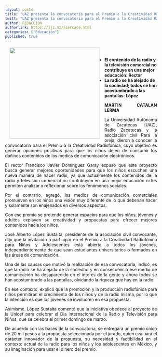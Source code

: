 ```yaml
---
layout: posts
title: "UAZ presenta la convocatoria para el Premio a la Creatividad Radiofónica"
twitt: "UAZ presenta la convocatoria para el Premio a la Creatividad Radiofónica"
author: REDACCION
authorlink: https://ljz.mx/acercade.html
categories: ["Educación"]
published: true
---
```

<p style="text-align: justify;">
  <div>
    <strong><img src="images/stories/fotos_marzo/p12 rector.jpg" border="0" width="300" style="margin-left: 15px; margin-right: 15px; float: left;" /><br /></strong>
  </div>
  
  <ul>
    <li>
      <strong>El contenido de la radio y la televisión comercial no contribuye en una mejor educación: Rector</strong>
    </li>
    <li>
      <strong>La radio se ha alejado de la sociedad; todos se han acostumbrado a las pantallas: López</strong>
    </li>
  </ul>
</p>

<p style="text-align: justify;">
  <strong>MARTIN CATALAN LERMA</strong>
</p>

<p style="text-align: justify;">
  La Universidad Autónoma de Zacatecas (UAZ), Radio Zacatecas y la asociación civil Para la oreja, dieron a conocer la convocatoria para el Premio a la Creatividad Radiofónica, cuyo objetivo es generar opciones positivas para que los niños dejen de consumir los dañinos contenidos de los medios de comunicación electrónicos.
</p>

<p style="text-align: justify;">
  El rector Francisco Javier Domínguez Garay expuso que este proyecto busca generar mejores oportunidades para que los niños escuchen una nueva manera de hacer radio, ya que actualmente los contenidos de la radio y televisión comercial no contribuyen en una mejor educación ni les permiten analizar o reflexionar sobre los fenómenos sociales.
</p>

<p style="text-align: justify;">
  Por el contrario, agregó, los medios de comunicación comerciales promueven en los niños una visión muy diferente de lo que deberían hacer y solamente son enajenados en diversos aspectos.
</p>

<p style="text-align: justify;">
  Con ese premio se pretende generar espacios para que los niños, jóvenes y adultos explayen su creatividad y propuestas para ofrecer mejores contenidos hacia los niños.
</p>

<p style="text-align: justify;">
  José Alberto López Sustaita, presidente de la asociación civil convocante, dijo que la invitación a participar en el Premio a la Creatividad Radiofónica para Niños y Adolescentes está abierta a todos los jóvenes, independientemente de que sean estudiantes universitarios o formados en las áreas de comunicación.
</p>

<p style="text-align: justify;">
  Una de las causas que motivó la realización de esa convocatoria, indicó, es que la radio se ha alejado de la sociedad y en consecuencia ese medio de comunicación ha desaparecido en el interés de la gente y ahora todos se han acostumbrado a las pantallas, olvidando la riqueza que hay en la radio.
</p>

<p style="text-align: justify;">
  En ese contexto, explicó que la promoción y la producción radiofónica para niños permitirán el crecimiento de los niños y de la radio misma, por lo que la intención es que los jóvenes se involucren en esa propuesta.
</p>

<p style="text-align: justify;">
  Asimismo, López Sustaita comentó que la iniciativa obedece al proyecto de la Unicef para celebrar el Día Internacional de la Radio y Televisión para Niños, que se celebra el primer domingo de marzo.
</p>

<p style="text-align: justify;">
  De acuerdo con las bases de la convocatoria, se entregará un premio único de 20 mil pesos a la propuesta seleccionada por el jurado, quien evaluará el carácter innovador de la propuesta, su necesidad y factibilidad en el contexto actual de la radio para los niños y los adolescentes en México, y su imaginación para usar el dinero del premio.
</p>
